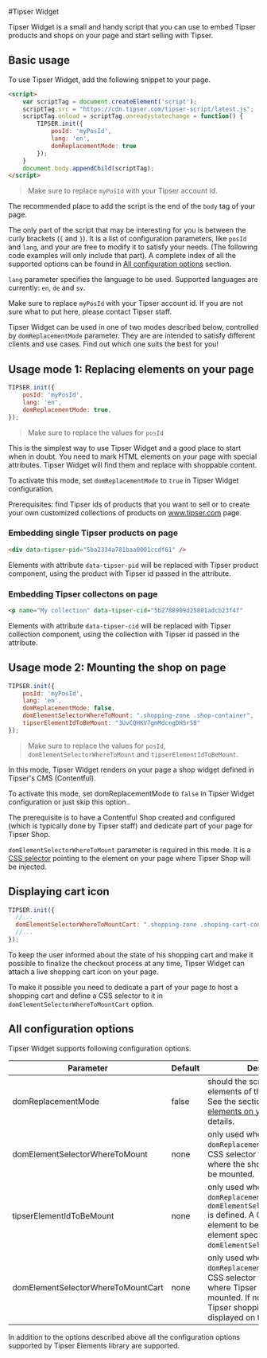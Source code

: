 #Tipser Widget

Tipser Widget is a small and handy script that you can use to embed Tipser products and shops on your page and start selling with Tipser.

## Basic usage ##

To use Tipser Widget, add the following snippet to your page.

```html
<script>
    var scriptTag = document.createElement('script');
    scriptTag.src = "https://cdn.tipser.com/tipser-script/latest.js";
    scriptTag.onload = scriptTag.onreadystatechange = function() {
        TIPSER.init({
            posId: 'myPosId',
            lang: 'en',
            domReplacementMode: true
        });
    }
    document.body.appendChild(scriptTag);
</script>
```

> Make sure to replace `myPosId` with your Tipser account id.

<aside class="notice">
The recommended place to add the script is the end of the <code>body</code> tag of your page.
</aside>

The only part of the script that may be interesting for you is between the curly brackets (`{` and `}`). It is a list of configuration parameters, like `posId` and `lang`, and your are free to modify it to satisfy your needs. (The following code examples will only include that part).
A complete index of all the supported options can be found in [All configuration options](#all-configuration-options) section.

`lang` parameter specifies the language to be used. Supported languages are currently: `en`, `de` and `sv`.

<aside class="notice">
Make sure to replace <code>myPosId</code> with your Tipser account id. If you are not sure what to put here, please contact Tipser staff.
</aside>

Tipser Widget can be used in one of two modes described below, controlled by `domReplacementMode` parameter. They are are intended to satisfy different clients and use cases. Find out which one suits the best for you!

## Usage mode 1: Replacing elements on your page ##

```js
TIPSER.init({
    posId: 'myPosId',
    lang: 'en',
    domReplacementMode: true,
});
```

> Make sure to replace the values for `posId`

This is the simplest way to use Tipser Widget and a good place to start when in doubt. You need to mark HTML elements on your page with special attributes. Tipser Widget will find them and replace with shoppable content.

To activate this mode, set `domReplacementMode` to `true` in Tipser Widget configuration.

Prerequisites: find Tipser ids of products that you want to sell or to create your own customized collections of products on www.tipser.com page.

### Embedding single Tipser products on page ###

```html
<div data-tipser-pid="5ba2334a781baa0001ccdf61" />
```

Elements with attribute `data-tipser-pid` will be replaced with Tipser product component, using the product with Tipser id passed in the attribute.

### Embedding Tipser collectons on page ###

```html
<p name="My collection" data-tipser-cid="5b2788909d25801adcb23f4f"
```

Elements with attribute `data-tipser-cid` will be replaced with Tipser collection component, using the collection with Tipser id passed in the attribute.

## Usage mode 2: Mounting the shop on page ##

```js
TIPSER.init({
    posId: 'myPosId',
    lang: 'en',
    domReplacementMode: false,
    domElementSelectorWhereToMount: ".shopping-zone .shop-container",
    tipserElementIdToBeMount: "3UvCQHKV7gmMdcegDHSr5B"
});
```

> Make sure to replace the values for `posId`, `domElementSelectorWhereToMount` and `tipserElementIdToBeMount`.

In this mode, Tipser Widget renders on your page a shop widget defined in Tipser's CMS (Contentful).

To activate this mode, set domReplacementMode to `false` in Tipser Widget configuration or just skip this option..

The prerequisite is to have a Contentful Shop created and configured (which is typically done by Tipser staff) and dedicate part of your page for Tipser Shop.

`domElementSelectorWhereToMount` parameter is required in this mode. It is a [CSS selector](https://www.w3schools.com/cssref/css_selectors.asp) pointing to the element on your page where Tipser Shop will be injected.


## Displaying cart icon ##

```js
TIPSER.init({
  //...
  domElementSelectorWhereToMountCart: ".shopping-zone .shoping-cart-container",
  //...
});
```

To keep the user informed about the state of his shopping cart and make it possible to finalize the checkout process at any time, Tipser Widget can attach a live shopping cart icon on your page.

To make it possible you need to dedicate a part of your page to host a shopping cart and define a CSS selector to it in `domElementSelectorWhereToMountCart` option.

## All configuration options ##

Tipser Widget supports following configuration options.

Parameter | Default | Description | Example
--------- | ------- | ----------- | -------
domReplacementMode | false | should the script replace elements of the original page? See the section [Replacing elements on your page](#usage-mode-1-replacing-elements-on-your-page) for details. | true
domElementSelectorWhereToMount | none | only used when `domReplacementMode: false`. A CSS selector to the container where the shop element should be mounted. | domElementSelectorWhereToMount: '#tipser_shop'
tipserElementIdToBeMount | none | only used when `domReplacementMode: false` and `domElementSelectorWhereToMount` is defined. A Contentful id of the element to be mounted at the element specified by `domElementSelectorWhereToMount`.
domElementSelectorWhereToMountCart | none | only used when `domReplacementMode: true`. A CSS selector for the container where Tipser cart tab should be mounted. If not specified, the Tipser shopping cart won't be displayed on the page. | domElementSelectorWhereToMountCart: "#cart"

In addition to the options described above all the configuration options supported by Tipser Elements library are supported.
   
